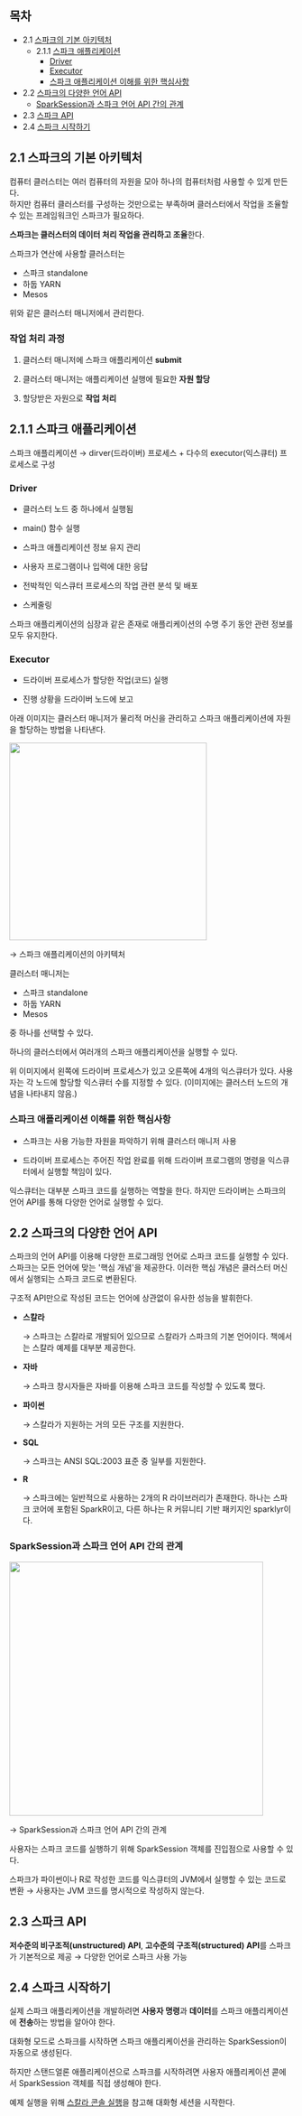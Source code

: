 ## 목차

- 2.1 [스파크의 기본 아키텍처](#21-스파크의-기본-아키텍처)
  - 2.1.1 [스파크 애플리케이션](#211-스파크-애플리케이션)
    - [Driver](#driver)
    - [Executor](#executor)
    - [스파크 애플리케이션 이해를 위한 핵심사항](#스파크-애플리케이션-이해를-위한-핵심사항)
- 2.2 [스파크의 다양한 언어 API](#22-스파크의-다양한-언어-api)
  - [SparkSession과 스파크 언어 API 간의 관계](#sparksession과-스파크-언어-api-간의-관계)
- 2.3 [스파크 API](#23-스파크-api)
- 2.4 [스파크 시작하기](#24-스파크-시작하기)

## 2.1 스파크의 기본 아키텍처

컴퓨터 클러스터는 여러 컴퓨터의 자원을 모아 하나의 컴퓨터처럼 사용할 수 있게 만든다.  
하지만 컴퓨터 클러스터를 구성하는 것만으로는 부족하며 클러스터에서 작업을 조율할 수 있는 프레임워크인 스파크가 필요하다.

**스파크는 클러스터의 데이터 처리 작업을 관리하고 조율**한다.

스파크가 연산에 사용할 클러스터는

- 스파크 standalone
- 하둡 YARN
- Mesos

위와 같은 클러스터 매니저에서 관리한다.

### 작업 처리 과정

1. 클러스터 매니저에 스파크 애플리케이션 **submit**

2. 클러스터 매니저는 애플리케이션 실행에 필요한 **자원 할당**

3. 할당받은 자원으로 **작업 처리**

## 2.1.1 스파크 애플리케이션

스파크 애플리케이션 $\rightarrow$ dirver(드라이버) 프로세스 + 다수의 executor(익스큐터) 프로세스로 구성

### Driver

- 클러스터 노드 중 하나에서 실행됨

- main() 함수 실행

- 스파크 애플리케이션 정보 유지 관리

- 사용자 프로그램이나 입력에 대한 응답

- 전박적인 익스큐터 프로세스의 작업 관련 분석 및 배포

- 스케줄링

스파크 애플리케이션의 심장과 같은 존재로 애플리케이션의 수명 주기 동안 관련 정보를 모두 유지한다.

### Executor

- 드라이버 프로세스가 할당한 작업(코드) 실행

- 진행 상황을 드라이버 노드에 보고

아래 이미지는 클러스터 매니저가 물리적 머신을 관리하고 스파크 애플리케이션에 자원을 할당하는 방법을 나타낸다.

<img width="350" height="auto" src="https://github.com/usuyn/TIL/assets/68963707/4420468f-de96-4941-a2ea-51327438045a">

$\rightarrow$ 스파크 애플리케이션의 아키텍처

클러스터 매니저는

- 스파크 standalone
- 하둡 YARN
- Mesos

중 하나를 선택할 수 있다.

하나의 클러스터에서 여러개의 스파크 애플리케이션을 실행할 수 있다.

위 이미지에서 왼쪽에 드라이버 프로세스가 있고 오른쪽에 4개의 익스큐터가 있다. 사용자는 각 노드에 할당할 익스큐터 수를 지정할 수 있다. (이미지에는 클러스터 노드의 개념을 나타내지 않음.)

### 스파크 애플리케이션 이해를 위한 핵심사항

- 스파크는 사용 가능한 자원을 파악하기 위해 클러스터 매니저 사용

- 드라이버 프로세스는 주어진 작업 완료를 위해 드라이버 프로그램의 명령을 익스큐터에서 실행할 책임이 있다.

익스큐터는 대부분 스파크 코드를 실행하는 역할을 한다. 하지만 드라이버는 스파크의 언어 API를 통해 다양한 언어로 실행할 수 있다.

## 2.2 스파크의 다양한 언어 API

스파크의 언어 API를 이용해 다양한 프로그래밍 언어로 스파크 코드를 실행할 수 있다.  
스파크는 모든 언어에 맞는 '핵심 개념'을 제공한다. 이러한 핵심 개념은 클러스터 머신에서 실행되는 스파크 코드로 변환된다.

구조적 API만으로 작성된 코드는 언어에 상관없이 유사한 성능을 발휘한다.

- **스칼라**

  $\rightarrow$ 스파크는 스칼라로 개발되어 있으므로 스칼라가 스파크의 기본 언어이다. 책에서는 스칼라 예제를 대부분 제공한다.

- **자바**

  $\rightarrow$ 스파크 창시자들은 자바를 이용해 스파크 코드를 작성할 수 있도록 했다.

- **파이썬**

  $\rightarrow$ 스칼라가 지원하는 거의 모든 구조를 지원한다.

- **SQL**

  $\rightarrow$ 스파크는 ANSI SQL:2003 표준 중 일부를 지원한다.

- **R**

  $\rightarrow$ 스파크에는 일반적으로 사용하는 2개의 R 라이브러리가 존재한다. 하나는 스파크 코어에 포함된 SparkR이고, 다른 하나는 R 커뮤니티 기반 패키지인 sparklyr이다.

### SparkSession과 스파크 언어 API 간의 관계

<img width="450" height="auto" src="https://github.com/usuyn/TIL/assets/68963707/7d903c44-b864-4aaa-9772-4779742ae0e7">

$\rightarrow$ SparkSession과 스파크 언어 API 간의 관계

사용자는 스파크 코드를 실행하기 위해 SparkSession 객체를 진입점으로 사용할 수 있다.

스파크가 파이썬이나 R로 작성한 코드를 익스큐터의 JVM에서 실행할 수 있는 코드로 변환 $\rightarrow$ 사용자는 JVM 코드를 명시적으로 작성하지 않는다.

## 2.3 스파크 API

**저수준의 비구조적(unstructured) API**, **고수준의 구조적(structured) API**를 스파크가 기본적으로 제공 $\rightarrow$ 다양한 언어로 스파크 사용 가능

## 2.4 스파크 시작하기

실제 스파크 애플리케이션을 개발하려면 **사용자 명령**과 **데이터**를 스파크 애플리케이션에 **전송**하는 방법을 알아야 한다.

대화형 모드로 스파크를 시작하면 스파크 애플리케이션을 관리하는 SparkSession이 자동으로 생성된다.

하지만 스탠드얼론 애플리케이션으로 스파크를 시작하려면 사용자 애플리케이션 콛에서 SparkSession 객체를 직접 생성해야 한다.

예제 실행을 위해 [스칼라 콘솔 실행](https://github.com/usuyn/TIL/blob/master/spark/definitive-guide/part1/chapter1.md#스칼라-콘솔-실행하기)을 참고해 대화형 세션을 시작한다.
